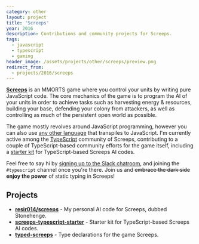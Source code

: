 ```yaml
---
category: other
layout: project
title: 'Screeps'
year: 2016
description: Contributions and community projects for Screeps.
tags:
  - javascript
  - typescript
  - gaming
header_image: /assets/projects/other/screeps/preview.png
redirect_from:
  - projects/2016/screeps
---
```


**[Screeps](https://screeps.com/)** is an MMORTS game where you control your units by writing pure JavaScript code. The core mechanics of the game is to program the AI of your units in order to achieve tasks such as harvesting energy &amp; resources, building your base, defending your colony from attackers, as well as controlling as much of the persistent open world as possible.

The game mostly revolves around JavaScript programming, however you can also use [any other language](st-of-languages-that-compile-to-js) that transpiles to JavaScript. I'm currently active among the [TypeScript](http://www.typescriptlang.org) community of Screeps, contributing to a couple of TypeScript-based community efforts for the game itself, including a [starter kit](https://github.com/screepers/screeps-typescript-starter) for TypeScript-based Screeps AI codes.

Feel free to say hi by [signing up to the Slack chatroom](http://chat.screeps.com/), and joining the `#typescript` channel once you're there. Join us and ~~embrace the dark side~~ **enjoy the power** of static typing in Screeps!

## Projects

- **[resir014/screeps](https://github.com/resir014/screeps)** - My personal AI code for Screeps, dubbed Stonehenge.
- **[screeps-typescript-starter](https://github.com/screepers/screeps-typescript-starter)** - Starter kit for TypeScript-based Screeps AI codes.
- **[typed-screeps](https://github.com/screepers/typed-screeps)** - Type declarations for the game Screeps.
